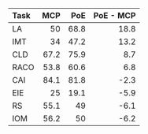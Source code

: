 | Task   |   MCP |   PoE |   PoE - MCP |
|:-------|------:|------:|------------:|
| LA     |  50   |  68.8 |        18.8 |
| IMT    |  34   |  47.2 |        13.2 |
| CLD    |  67.2 |  75.9 |         8.7 |
| RACO   |  53.8 |  60.6 |         6.8 |
| CAI    |  84.1 |  81.8 |        -2.3 |
| EIE    |  25   |  19.1 |        -5.9 |
| RS     |  55.1 |  49   |        -6.1 |
| IOM    |  56.2 |  50   |        -6.2 |